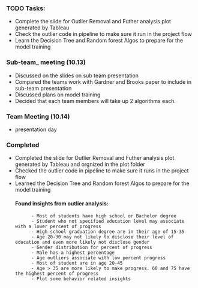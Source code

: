 ### TODO Tasks:
   - Complete the slide for Outlier Removal and Futher analysis plot generated by Tableau
   - Check the outlier code in pipeline to make sure it run in the project flow
   - Learn the Decision Tree and Random forest Algos to prepare for the model training

   
### Sub-team_ meeting (10.13)
   - Discussed on the slides on sub team presentation
   - Compared the teams work with Gardner and Brooks paper to include in sub-team presentation
   - Discussed plans on model training
   - Decided that each team members will take up 2 algorithms each.
### Team Meeting (10.14)
   - presentation day
   
### Completed
   - Completed the slide for Outlier Removal and Futher analysis plot generated by Tableau and orgnized in the plot folder
   - Checked the outlier code in pipeline to make sure it runs in the project flow
   - Learned the Decision Tree and Random forest Algos to prepare for the model training
     #### Found insights from outlier analysis:
               - Most of students have high school or Bachelor degree
               - Student who not specified education level may associate with a lower percent of progress
               - High school graduation degree are in their age of 15-35
               - Age 20-30 may not likely to disclose their level of education and even more likely not disclose gender
               - Gender distribution for percent of progress
               - Male has a highest percentage
               - Age outliers associate with low percent progress
               - Most of student are in age 20-45
               - Age > 35 are more likely to make progress. 60 and 75 have the highest percent of progress
               - Plot some behavior related insights

  
